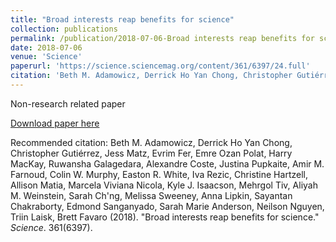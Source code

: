 ```yaml
---
title: "Broad interests reap benefits for science"
collection: publications
permalink: /publication/2018-07-06-Broad interests reap benefits for science
date: 2018-07-06
venue: 'Science'
paperurl: 'https://science.sciencemag.org/content/361/6397/24.full'
citation: 'Beth M. Adamowicz, Derrick Ho Yan Chong, Christopher Gutiérrez, Jess Matz, Evrim Fer, Emre Ozan Polat, Harry MacKay, Ruwansha Galagedara, Alexandre Coste, Justina Pupkaite, Amir M. Farnoud, Colin W. Murphy, Easton R. White, Iva Rezic, Christine Hartzell, Allison Matia, Marcela Viviana Nicola, Kyle J. Isaacson, Mehrgol Tiv, Aliyah M. Weinstein, Sarah Ch'ng, Melissa Sweeney, Anna Lipkin, Sayantan Chakraborty, Edmond Sanganyado, Sarah Marie Anderson, Neilson Nguyen, Triin Laisk, Brett Favaro (2018). &quot;Broad interests reap benefits for science.&quot; <i>Science</i>. 361(6397).'
---
```

Non-research related paper

[Download paper here](https://science.sciencemag.org/content/361/6397/24.full)

Recommended citation: Beth M. Adamowicz, Derrick Ho Yan Chong, Christopher Gutiérrez, Jess Matz, Evrim Fer, Emre Ozan Polat, Harry MacKay, Ruwansha Galagedara, Alexandre Coste, Justina Pupkaite, Amir M. Farnoud, Colin W. Murphy, Easton R. White, Iva Rezic, Christine Hartzell, Allison Matia, Marcela Viviana Nicola, Kyle J. Isaacson, Mehrgol Tiv, Aliyah M. Weinstein, Sarah Ch'ng, Melissa Sweeney, Anna Lipkin, Sayantan Chakraborty, Edmond Sanganyado, Sarah Marie Anderson, Neilson Nguyen, Triin Laisk, Brett Favaro (2018). &quot;Broad interests reap benefits for science.&quot; <i>Science</i>. 361(6397).

